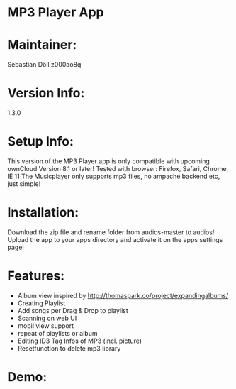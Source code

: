 MP3 Player App
=============

Maintainer:
===========
Sebastian Döll
z000ao8q

Version Info:
============
1.3.0

Setup Info:
===========
This version of the MP3 Player app is only compatible with upcoming ownCloud Version 8.1 or later!
Tested with browser: Firefox, Safari, Chrome, IE 11
The Musicplayer only supports mp3 files, no ampache backend etc, just simple!

Installation:
=============
Download the zip file and rename folder from audios-master to audios! Upload the app to your apps directory and activate it on the apps settings page!

Features:
=============
- Album view inspired by http://thomaspark.co/project/expandingalbums/ 
- Creating Playlist
- Add songs per Drag & Drop to playlist
- Scanning on web UI
- mobil view support
- repeat of playlists or album
- Editing ID3 Tag Infos of MP3 (incl. picture)
- Resetfunction to delete mp3 library

Demo:
=====

